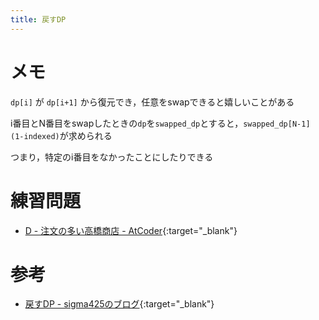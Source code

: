 ```yaml
---
title: 戻すDP
---
```


# メモ

`dp[i]` が `dp[i+1]` から復元でき，任意をswapできると嬉しいことがある

i番目とN番目をswapしたときの`dp`を`swapped_dp`とすると，`swapped_dp[N-1] (1-indexed)`が求められる

つまり，特定のi番目をなかったことにしたりできる

# 練習問題

* [D - 注文の多い高橋商店 - AtCoder](https://arc028.contest.atcoder.jp/tasks/arc028_4){:target="_blank"}<!--_-->

# 参考

* [戻すDP - sigma425のブログ](http://sigma425.hatenablog.com/entry/2015/07/31/121439){:target="_blank"}<!--_-->

